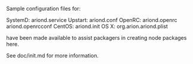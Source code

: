 Sample configuration files for:

SystemD: ariond.service
Upstart: ariond.conf
OpenRC:  ariond.openrc
         ariond.openrcconf
CentOS:  ariond.init
OS X:    org.arion.ariond.plist

have been made available to assist packagers in creating node packages here.

See doc/init.md for more information.
